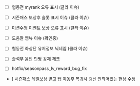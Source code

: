 
- [ ] 협동전 myrank 오류 표시 (클라 이슈)
- [ ] 시즌패스 보상후 슬롯 표시 이슈 (클라 이슈)
- [ ] 미션수행 이벤트 보상 오류 표시 (클라 이슈)
- [ ] 도움말 웹뷰 이슈 (확인중)
- [ ] 협동전 좌상단 유저정보 닉네임 (클라 이슈)
- [ ] 출석부 음반 만땅 강제 체크 






- [ ] hotfix/seasonpass_lv_reward_bug_fix   
- [ 시즌패스 레벨보상 받고 탭 이동후 복귀시 갱신 안되어있는 현상 수정